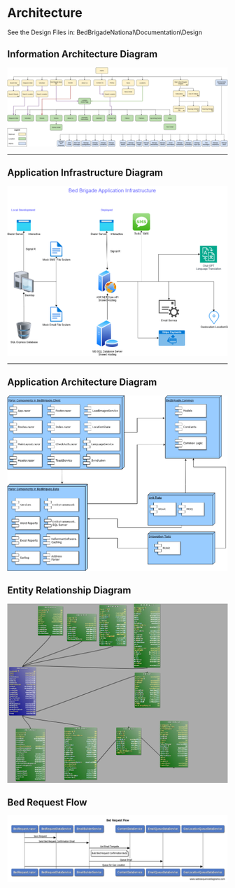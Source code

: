 # Architecture

See the Design Files in:
BedBrigadeNational\Documentation\Design

## Information Architecture Diagram

![Information Architecture Diagram](Design/Information%20Architecture%20Diagram.png)

<hr />

## Application Infrastructure Diagram
![Application Infrastructure Diagram](Design/Application%20Infrastructure%20Diagram.png)

<hr />

## Application Architecture Diagram
![Application Architecture Diagram](Design/Application%20Architecture%20Diagram.png)

## Entity Relationship Diagram
![Entity Relationship Diagram](Design/EntityRelationshipDiagram.png)

## Bed Request Flow
![Bed Request Sequence Diagram](Design/Bed%20Request%20Sequence%20Diagram.png)